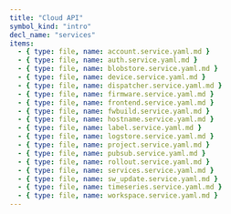 ```yaml
---
title: "Cloud API"
symbol_kind: "intro"
decl_name: "services"
items:
  - { type: file, name: account.service.yaml.md }
  - { type: file, name: auth.service.yaml.md }
  - { type: file, name: blobstore.service.yaml.md }
  - { type: file, name: device.service.yaml.md }
  - { type: file, name: dispatcher.service.yaml.md }
  - { type: file, name: firmware.service.yaml.md }
  - { type: file, name: frontend.service.yaml.md }
  - { type: file, name: fwbuild.service.yaml.md }
  - { type: file, name: hostname.service.yaml.md }
  - { type: file, name: label.service.yaml.md }
  - { type: file, name: logstore.service.yaml.md }
  - { type: file, name: project.service.yaml.md }
  - { type: file, name: pubsub.service.yaml.md }
  - { type: file, name: rollout.service.yaml.md }
  - { type: file, name: services.service.yaml.md }
  - { type: file, name: sw_update.service.yaml.md }
  - { type: file, name: timeseries.service.yaml.md }
  - { type: file, name: workspace.service.yaml.md }
---
```


